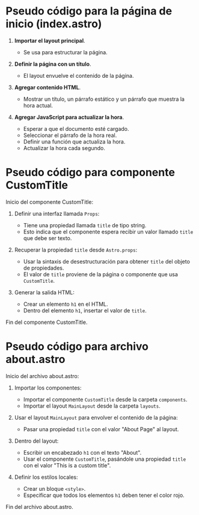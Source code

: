 # Pseudo código para la página de inicio (index.astro)

1. **Importar el layout principal**.

   - Se usa para estructurar la página.

2. **Definir la página con un título**.

   - El layout envuelve el contenido de la página.

3. **Agregar contenido HTML**.

   - Mostrar un título, un párrafo estático y un párrafo que muestra la hora actual.

4. **Agregar JavaScript para actualizar la hora**.
   - Esperar a que el documento esté cargado.
   - Seleccionar el párrafo de la hora real.
   - Definir una función que actualiza la hora.
   - Actualizar la hora cada segundo.

# Pseudo código para componente CustomTitle

Inicio del componente CustomTitle:

1. Definir una interfaz llamada `Props`:

   - Tiene una propiedad llamada `title` de tipo string.
   - Esto indica que el componente espera recibir un valor llamado `title` que debe ser texto.

2. Recuperar la propiedad `title` desde `Astro.props`:

   - Usar la sintaxis de desestructuración para obtener `title` del objeto de propiedades.
   - El valor de `title` proviene de la página o componente que usa `CustomTitle`.

3. Generar la salida HTML:
   - Crear un elemento `h1` en el HTML.
   - Dentro del elemento `h1`, insertar el valor de `title`.

Fin del componente CustomTitle.

# Pseudo código para archivo about.astro

Inicio del archivo about.astro:

1. Importar los componentes:

   - Importar el componente `CustomTitle` desde la carpeta `components`.
   - Importar el layout `MainLayout` desde la carpeta `layouts`.

2. Usar el layout `MainLayout` para envolver el contenido de la página:

   - Pasar una propiedad `title` con el valor "About Page" al layout.

3. Dentro del layout:

   - Escribir un encabezado `h1` con el texto "About".
   - Usar el componente `CustomTitle`, pasándole una propiedad `title` con el valor "This is a custom title".

4. Definir los estilos locales:
   - Crear un bloque `<style>`.
   - Especificar que todos los elementos `h1` deben tener el color rojo.

Fin del archivo about.astro.
